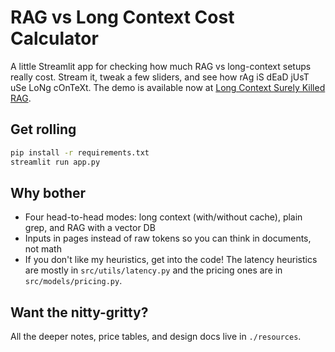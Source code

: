 # RAG vs Long Context Cost Calculator

A little Streamlit app for checking how much RAG vs long-context setups really cost. Stream it, tweak a few sliders, and see how rAg iS dEaD jUsT uSe LoNg cOnTeXt. The demo is available now at [Long Context Surely Killed RAG](https://long-context-surely-killed-rag.streamlit.app/).

## Get rolling

```bash
pip install -r requirements.txt
streamlit run app.py
```

## Why bother

- Four head-to-head modes: long context (with/without cache), plain grep, and RAG with a vector DB
- Inputs in pages instead of raw tokens so you can think in documents, not math
- If you don't like my heuristics, get into the code! The latency heuristics are mostly in `src/utils/latency.py` and the pricing ones are in `src/models/pricing.py`.

## Want the nitty-gritty?

All the deeper notes, price tables, and design docs live in `./resources`.
